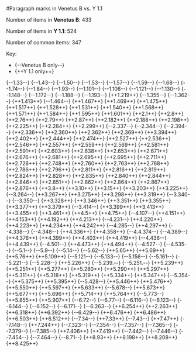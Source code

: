 #Paragraph marks in Venetus B vs. Υ 1.1

Number of items in **Venetus B**: 433

Number of items in **Υ 1.1**: 524

Number of common items: 347

Key:

- {--Venetus B only--}
- {++Υ 1.1 only++}


{--1.33--} {--1.43--} {--1.50--} {--1.53--} {--1.57--} {--1.59--} {--1.68--} {--1.74--} {--1.84--} {--1.93--} {--1.101--} {--1.106--} {--1.121--} {--1.130--} {--1.148--} {--1.172--} {--1.188--} {--1.193--} {++1.219++} {--1.355--} {--1.362--} {++1.413++} {--1.464--} {++1.467++} {++1.469++} {++1.475++} {++1.517++} {++1.528++} {++1.531++} {++1.540++} {++1.568++} {++1.571++} {++1.584++} {++1.595++} {++1.601++} {++2.1++} {++2.8++} {++2.76++} {++2.79++} {++2.87++} {++2.182++} {++2.188++} {++2.198++} {++2.225++} {++2.284++} {++2.299++} {--2.337--} {--2.344--} {--2.394--} {++2.336++} {++2.360++} {++2.362++} {++2.369++} {++3.394++} {++2.402++} {++2.444++} {++2.474++} {++2.527++} {++2.536++} {++2.546++} {++2.557++} {++2.559++} {++2.569++} {++2.581++} {++2.591++} {++2.603++} {++2.638++} {++2.653++} {++2.671++} {++2.676++} {++2.681++} {++2.695++} {++2.695++} {++2.711++} {++2.726++} {++2.748++} {++2.760++} {++2.763++} {++2.768++} {++2.786++} {++2.796++} {++2.811++} {++2.816++} {++2.819++} {++2.824++} {++2.828++} {++2.835++} {++2.840++} {++2.844++} {++2.846++} {++2.851++} {++2.862++} {++2.864++} {++2.867++} {++2.876++} {++3.8++} {++3.10++} {++3.15++} {++3.203++} {++3.225++} {--3.264--} {++3.267++} {++3.275++} {++3.298++} {++3.319++} {--3.340--} {--3.350--} {++3.328++} {++3.346++} {++3.351++} {++3.355++} {++3.377++} {++3.379++} {--3.414--} {++3.399++} {++3.413++} {++3.455++} {++3.461++} {++4.5++} {++4.75++} {--4.107--} {++4.151++} {++4.153++} {++4.192++} {++4.213++} {--4.231--} {++4.220++} {++4.223++} {++4.234++} {++4.242++} {--4.285--} {++4.297++} {--4.338--} {--4.348--} {++4.336++} {++4.358++} {--4.4.374--} {--4.389--} {++4.376++} {++4.399++} {++4.403++} {++4.419++} {--4.436--} {++4.439++} {--4.501--} {++4.473++} {++4.494++} {--4.527--} {--4.535--} {--5.1--} {--5.9--} {--5.14--} {--5.62--} {++5.65++} {++5.69++} {++5.76++} {++5.109++} {--5.121--} {--5.133--} {--5.156--} {--5.161--} {--5.221--} {--5.228--} {++5.226++} {--5.239.--} {--5.251.--} {++5.239++} {++5.251++} {++5.277++} {++5.280++} {++5.290++} {++5.297++} {++5.311++} {++5.318++} {++5.319++} {++5.334++} {++5.347++} {--5.354--} {++5.375++} {++5.395++} {--5.428--} {++5.446++} {++5.476++} {++5.550++} {++5.597++} {++5.633++} {--5.678--} {++5.673++} {++5.677++} {++5.696++} {++5.714++} {++5.764++} {--5.773--} {++5.855++} {++5.907++} {--6.72--} {--6.77--} {--6.116--} {--6.123--} {--6.144--} {--6.152--} {--6.171--} {--6.263--} {++6.254++} {++2.263++} {++6.318++} {++6.392++} {--6.429--} {++6.476++} {++6.486++} {++6.503++} {++6.512++} {--7.34--} {++7.33++} {--7.43--} {++7.47++} {--7.148--} {++7.244++} {--7.323--} {--7.354--} {--7.357--} {--7.365--} {--7.379--} {--7.385--} {++7.406++} {++7.419++} {--7.442--} {--7.446--} {--7.454--} {--7.464--} {--8.71--} {++8.93++} {++8.198++} {++8.208++} {++8.425++} 